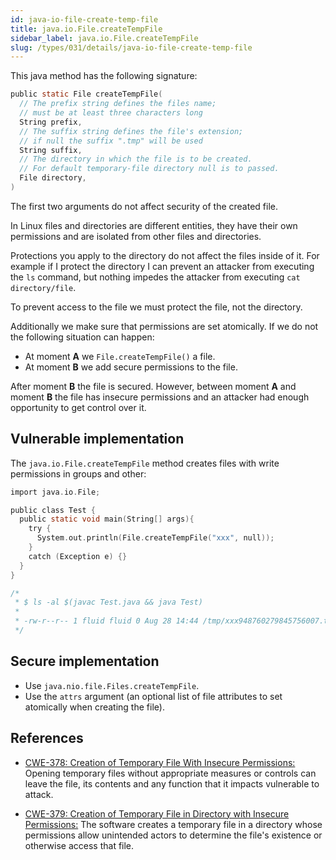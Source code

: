 ```yaml
---
id: java-io-file-create-temp-file
title: java.io.File.createTempFile
sidebar_label: java.io.File.createTempFile
slug: /types/031/details/java-io-file-create-temp-file
---
```


This java method has the following signature:

```c
public static File createTempFile(
  // The prefix string defines the files name;
  // must be at least three characters long
  String prefix,
  // The suffix string defines the file's extension;
  // if null the suffix ".tmp" will be used
  String suffix,
  // The directory in which the file is to be created.
  // For default temporary-file directory null is to passed.
  File directory,
)
```

The first two arguments do not affect security of the created file.

In Linux files and directories are different entities,
they have their own permissions
and are isolated from other files and directories.

Protections you apply to the directory do not affect the files inside of it.
For example if I protect the directory
I can prevent an attacker from executing the `ls` command,
but nothing impedes the attacker from executing `cat directory/file`.

To prevent access to the file we must protect the file, not the directory.

Additionally we make sure that permissions are set atomically.
If we do not the following situation can happen:

- At moment **A** we `File.createTempFile()` a file.
- At moment **B** we add secure permissions to the file.

After moment **B** the file is secured.
However, between moment **A** and moment **B** the file has insecure permissions
and an attacker had enough opportunity to get control over it.

## Vulnerable implementation

The `java.io.File.createTempFile` method creates files
with write permissions in groups and other:

```c {6}
import java.io.File;

public class Test {
  public static void main(String[] args){
    try {
      System.out.println(File.createTempFile("xxx", null));
    }
    catch (Exception e) {}
  }
}

/*
 * $ ls -al $(javac Test.java && java Test)
 *
 * -rw-r--r-- 1 fluid fluid 0 Aug 28 14:44 /tmp/xxx948760279845756007.tmp
 */
```

## Secure implementation

- Use `java.nio.file.Files.createTempFile`.
- Use the `attrs` argument (an optional list of file attributes
  to set atomically when creating the file).

## References

- [CWE-378: Creation of Temporary File With Insecure Permissions:](https://cwe.mitre.org/data/definitions/378.html)
Opening temporary files without appropriate measures or controls can leave the file, its contents and any function that it impacts vulnerable to attack.

- [CWE-379: Creation of Temporary File in Directory with Insecure Permissions:](https://cwe.mitre.org/data/definitions/379.html)
The software creates a temporary file in a directory whose permissions allow unintended actors to determine the file's existence or otherwise access that file.
